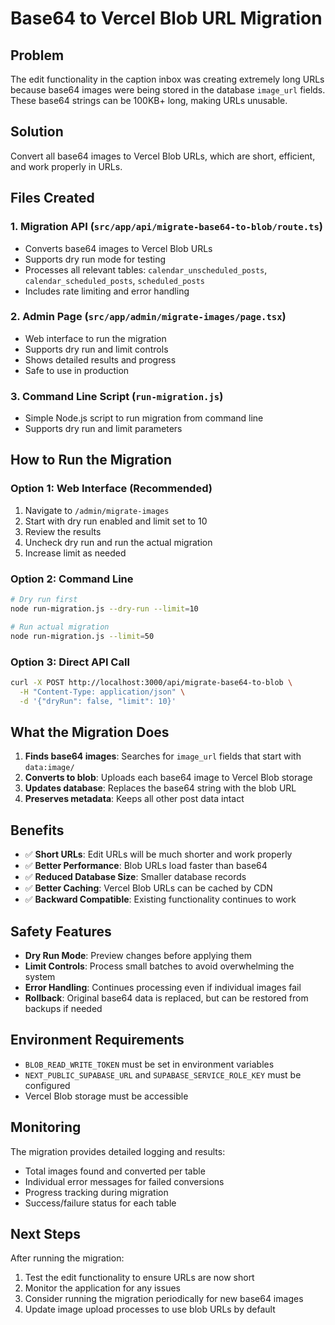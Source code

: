 # Base64 to Vercel Blob URL Migration

## Problem
The edit functionality in the caption inbox was creating extremely long URLs because base64 images were being stored in the database `image_url` fields. These base64 strings can be 100KB+ long, making URLs unusable.

## Solution
Convert all base64 images to Vercel Blob URLs, which are short, efficient, and work properly in URLs.

## Files Created

### 1. Migration API (`src/app/api/migrate-base64-to-blob/route.ts`)
- Converts base64 images to Vercel Blob URLs
- Supports dry run mode for testing
- Processes all relevant tables: `calendar_unscheduled_posts`, `calendar_scheduled_posts`, `scheduled_posts`
- Includes rate limiting and error handling

### 2. Admin Page (`src/app/admin/migrate-images/page.tsx`)
- Web interface to run the migration
- Supports dry run and limit controls
- Shows detailed results and progress
- Safe to use in production

### 3. Command Line Script (`run-migration.js`)
- Simple Node.js script to run migration from command line
- Supports dry run and limit parameters

## How to Run the Migration

### Option 1: Web Interface (Recommended)
1. Navigate to `/admin/migrate-images`
2. Start with dry run enabled and limit set to 10
3. Review the results
4. Uncheck dry run and run the actual migration
5. Increase limit as needed

### Option 2: Command Line
```bash
# Dry run first
node run-migration.js --dry-run --limit=10

# Run actual migration
node run-migration.js --limit=50
```

### Option 3: Direct API Call
```bash
curl -X POST http://localhost:3000/api/migrate-base64-to-blob \
  -H "Content-Type: application/json" \
  -d '{"dryRun": false, "limit": 10}'
```

## What the Migration Does

1. **Finds base64 images**: Searches for `image_url` fields that start with `data:image/`
2. **Converts to blob**: Uploads each base64 image to Vercel Blob storage
3. **Updates database**: Replaces the base64 string with the blob URL
4. **Preserves metadata**: Keeps all other post data intact

## Benefits

- ✅ **Short URLs**: Edit URLs will be much shorter and work properly
- ✅ **Better Performance**: Blob URLs load faster than base64
- ✅ **Reduced Database Size**: Smaller database records
- ✅ **Better Caching**: Vercel Blob URLs can be cached by CDN
- ✅ **Backward Compatible**: Existing functionality continues to work

## Safety Features

- **Dry Run Mode**: Preview changes before applying them
- **Limit Controls**: Process small batches to avoid overwhelming the system
- **Error Handling**: Continues processing even if individual images fail
- **Rollback**: Original base64 data is replaced, but can be restored from backups if needed

## Environment Requirements

- `BLOB_READ_WRITE_TOKEN` must be set in environment variables
- `NEXT_PUBLIC_SUPABASE_URL` and `SUPABASE_SERVICE_ROLE_KEY` must be configured
- Vercel Blob storage must be accessible

## Monitoring

The migration provides detailed logging and results:
- Total images found and converted per table
- Individual error messages for failed conversions
- Progress tracking during migration
- Success/failure status for each table

## Next Steps

After running the migration:
1. Test the edit functionality to ensure URLs are now short
2. Monitor the application for any issues
3. Consider running the migration periodically for new base64 images
4. Update image upload processes to use blob URLs by default

